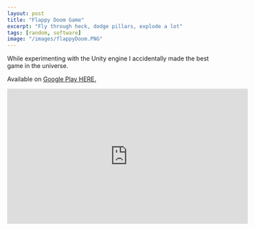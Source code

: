 ```yaml
---
layout: post
title: "Flappy Doom Game"
excerpt: "Fly through heck, dodge pillars, explode a lot"
tags: [random, software]
image: "/images/flappyDoom.PNG"
---
```


While experimenting with the Unity engine I accidentally made the best game in the universe.

Available on [Google Play HERE.](https://play.google.com/store/apps/details?id=com.ZENVENT.FlappyDoom)

<div class="videoWrapper">
    <iframe width="560" height="315" src="https://www.youtube.com/embed/JmpWZC4I3xE" title="YouTube video player" frameborder="0" allow="accelerometer; autoplay; clipboard-write; encrypted-media; gyroscope; picture-in-picture" allowfullscreen></iframe>
</div>